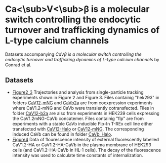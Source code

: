 # Ca<\sub>V<\sub>β is a molecular switch controlling the endocytic turnover and trafficking dynamics of L-type calcium channels

Datasets accompanying *CaVβ is a molecular switch controlling the endocytic turnover and trafficking dynamics of L-type calcium channels* by Conrad et al.

## Datasets
* [Figure2_3](../master/Figure2_3) Trajectories and analysis from single-particle tracking experiments shown in Figure 2 and Figure 3. Files containig "hek293" in folders [CaV12-mNG](../master/Figure2_3/CaV12mNG) and [CaVb2a](../master/Figure2_3/CaVb2a) are from coexpression experiments where CaV1.2-mNG and CaVb were transiently cotransfected. Files in folder [CaV12-b2a](../master/Figure2_3/CaV12-b2a) are also from experiments in HEK239 cells expressing the CaV1.2mNG-CaVb concatemer.
Files containig "flp" are from experiments with a stable CaVb inducible Flp-In T-REx cell line either transfected with [CaV12-Halo](../master/Figure2_3/CaV12Halo) or [CaV12-mNG](../master/Figure2_3/CaV12mNG). The corresponding induced CaVb can be found in folder [CaVb_Halo](../master/Figure2_3/CaVb2a_Halo).  
* [Figure4](../master/Figure4) Data of flourescence intensity of external fluorescently labelled CaV1.2-HA or CaV1.2-HA-CaVb in the plasma membrane of HEK293 cells (and CaV1.2-HA-CaVb in HL-1 cells). The decay of the fluorescence intensity was used to calculate time constants of internalization. 
